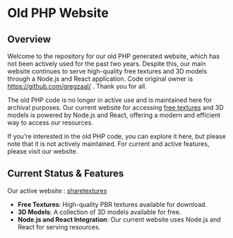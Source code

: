 # Old PHP Website

## Overview

Welcome to the repository for our old PHP generated website, which has not been actively used for the past two years. Despite this, our main website continues to serve high-quality free textures and 3D models through a Node.js and React application. 
Code original owner is https://github.com/gregzaal/ . Thank you for all.

The old PHP code is no longer in active use and is maintained here for archival purposes. Our current website for accessing [free textures](https://www.sharetextures.com/textures/) and 3D models is powered by Node.js and React, offering a modern and efficient way to access our resources.

If you're interested in the old PHP code, you can explore it here, but please note that it is not actively maintained. For current and active features, please visit our website.

## Current Status & Features
Our active website : [sharetextures](https://www.sharetextures.com/)
- **Free Textures**: High-quality PBR textures available for download.
- **3D Models**: A collection of 3D models available for free.
- **Node.js and React Integration**: Our current website uses Node.js and React for serving resources.



